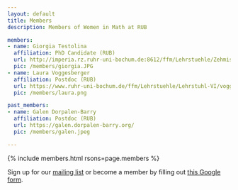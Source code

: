 ```yaml
---
layout: default
title: Members
description: Members of Women in Math at RUB

members:
- name: Giorgia Testolina
  affiliation: PhD Candidate (RUB)
  url: http://imperia.rz.ruhr-uni-bochum.de:8612/ffm/Lehrstuehle/Zehmisch/asselle.en
  pic: /members/giorgia.JPG
- name: Laura Voggesberger
  affiliation: Postdoc (RUB)
  url: https://www.ruhr-uni-bochum.de/ffm/Lehrstuehle/Lehrstuhl-VI/voggesberger.html
  pic: /members/laura.png

past_members:
- name: Galen Dorpalen-Barry
  affiliation: Postdoc (RUB)
  url: https://galen.dorpalen-barry.org/
  pic: /members/galen.jpeg

---
```


{% include members.html rsons=page.members %}

Sign up for our [mailing list](https://lists.ruhr-uni-bochum.de/mailman/listinfo/women-in-maths) or become a member by filling out [this Google form](https://docs.google.com/forms/d/e/1FAIpQLSdmaadCNGYQ25b-C8ToJdVUVEInu_W2b99f71fXeSLqNCN-1Q/viewform?usp=sf_link).
